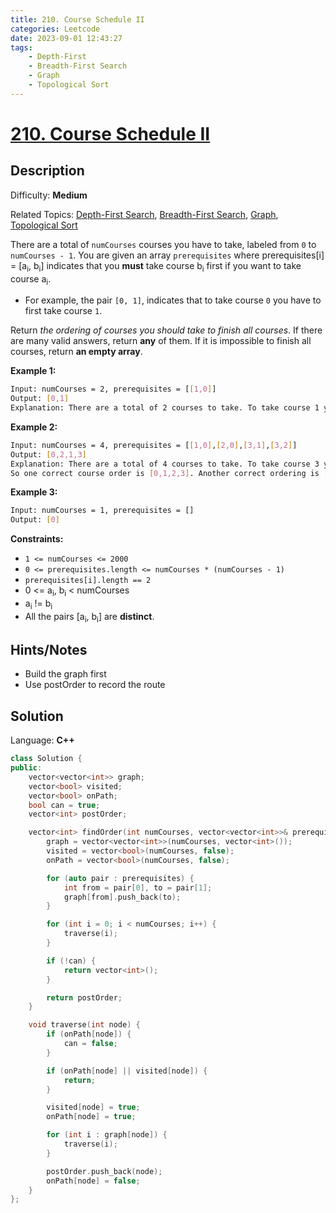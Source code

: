 ```yaml
---
title: 210. Course Schedule II
categories: Leetcode
date: 2023-09-01 12:43:27
tags:
    - Depth-First
    - Breadth-First Search
    - Graph
    - Topological Sort
---
```


# [210\. Course Schedule II](https://leetcode.com/problems/course-schedule-ii/)

## Description

Difficulty: **Medium**

Related Topics: [Depth-First Search](https://leetcode.com/tag/https://leetcode.com/tag/depth-first-search//), [Breadth-First Search](https://leetcode.com/tag/https://leetcode.com/tag/breadth-first-search//), [Graph](https://leetcode.com/tag/https://leetcode.com/tag/graph//), [Topological Sort](https://leetcode.com/tag/https://leetcode.com/tag/topological-sort//)

There are a total of `numCourses` courses you have to take, labeled from `0` to `numCourses - 1`. You are given an array `prerequisites` where prerequisites[i] = [a<sub>i</sub>, b<sub>i</sub>] indicates that you **must** take course b<sub>i</sub> first if you want to take course a<sub>i</sub>.

* For example, the pair `[0, 1]`, indicates that to take course `0` you have to first take course `1`.

Return _the ordering of courses you should take to finish all courses_. If there are many valid answers, return **any** of them. If it is impossible to finish all courses, return **an empty array**.

**Example 1:**

```bash
Input: numCourses = 2, prerequisites = [[1,0]]
Output: [0,1]
Explanation: There are a total of 2 courses to take. To take course 1 you should have finished course 0\. So the correct course order is [0,1].
```

**Example 2:**

```bash
Input: numCourses = 4, prerequisites = [[1,0],[2,0],[3,1],[3,2]]
Output: [0,2,1,3]
Explanation: There are a total of 4 courses to take. To take course 3 you should have finished both courses 1 and 2\. Both courses 1 and 2 should be taken after you finished course 0.
So one correct course order is [0,1,2,3]. Another correct ordering is [0,2,1,3].
```

**Example 3:**

```bash
Input: numCourses = 1, prerequisites = []
Output: [0]
```

**Constraints:**

* `1 <= numCourses <= 2000`
* `0 <= prerequisites.length <= numCourses * (numCourses - 1)`
* `prerequisites[i].length == 2`
* 0 <= a<sub>i</sub>, b<sub>i</sub> < numCourses
* a<sub>i</sub> != b<sub>i</sub>
* All the pairs [a<sub>i</sub>, b<sub>i</sub>] are **distinct**.

## Hints/Notes

* Build the graph first
* Use postOrder to record the route

## Solution

Language: **C++**

```C++
class Solution {
public:
    vector<vector<int>> graph;
    vector<bool> visited;
    vector<bool> onPath;
    bool can = true;
    vector<int> postOrder;

    vector<int> findOrder(int numCourses, vector<vector<int>>& prerequisites) {
        graph = vector<vector<int>>(numCourses, vector<int>());
        visited = vector<bool>(numCourses, false);
        onPath = vector<bool>(numCourses, false);

        for (auto pair : prerequisites) {
            int from = pair[0], to = pair[1];
            graph[from].push_back(to);
        }

        for (int i = 0; i < numCourses; i++) {
            traverse(i);
        }

        if (!can) {
            return vector<int>();
        }

        return postOrder;
    }

    void traverse(int node) {
        if (onPath[node]) {
            can = false;
        }

        if (onPath[node] || visited[node]) {
            return;
        }

        visited[node] = true;
        onPath[node] = true;

        for (int i : graph[node]) {
            traverse(i);
        }

        postOrder.push_back(node);
        onPath[node] = false;
    }
};
```
